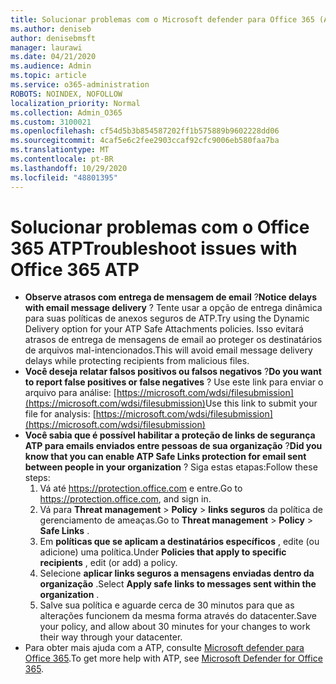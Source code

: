 ```yaml
---
title: Solucionar problemas com o Microsoft defender para Office 365 (ATP)
ms.author: deniseb
author: denisebmsft
manager: laurawi
ms.date: 04/21/2020
ms.audience: Admin
ms.topic: article
ms.service: o365-administration
ROBOTS: NOINDEX, NOFOLLOW
localization_priority: Normal
ms.collection: Admin_O365
ms.custom: 3100021
ms.openlocfilehash: cf54d5b3b854587202ff1b575889b9602228dd06
ms.sourcegitcommit: 4caf5e6c2fee2903ccaf92cfc9006eb580faa7ba
ms.translationtype: MT
ms.contentlocale: pt-BR
ms.lasthandoff: 10/29/2020
ms.locfileid: "48801395"
---
```

# <a name="troubleshoot-issues-with-office-365-atp"></a><span data-ttu-id="081a0-102">Solucionar problemas com o Office 365 ATP</span><span class="sxs-lookup"><span data-stu-id="081a0-102">Troubleshoot issues with Office 365 ATP</span></span>

- <span data-ttu-id="081a0-103">**Observe atrasos com entrega de mensagem de email** ?</span><span class="sxs-lookup"><span data-stu-id="081a0-103">**Notice delays with email message delivery** ?</span></span> <span data-ttu-id="081a0-104">Tente usar a opção de entrega dinâmica para suas políticas de anexos seguros de ATP.</span><span class="sxs-lookup"><span data-stu-id="081a0-104">Try using the Dynamic Delivery option for your ATP Safe Attachments policies.</span></span> <span data-ttu-id="081a0-105">Isso evitará atrasos de entrega de mensagens de email ao proteger os destinatários de arquivos mal-intencionados.</span><span class="sxs-lookup"><span data-stu-id="081a0-105">This will avoid email message delivery delays while protecting recipients from malicious files.</span></span>
- <span data-ttu-id="081a0-106">**Você deseja relatar falsos positivos ou falsos negativos** ?</span><span class="sxs-lookup"><span data-stu-id="081a0-106">**Do you want to report false positives or false negatives** ?</span></span> <span data-ttu-id="081a0-107">Use este link para enviar o arquivo para análise: [https://microsoft.com/wdsi/filesubmission](https://microsoft.com/wdsi/filesubmission)</span><span class="sxs-lookup"><span data-stu-id="081a0-107">Use this link to submit your file for analysis: [https://microsoft.com/wdsi/filesubmission](https://microsoft.com/wdsi/filesubmission)</span></span>
- <span data-ttu-id="081a0-108">**Você sabia que é possível habilitar a proteção de links de segurança ATP para emails enviados entre pessoas de sua organização** ?</span><span class="sxs-lookup"><span data-stu-id="081a0-108">**Did you know that you can enable ATP Safe Links protection for email sent between people in your organization** ?</span></span> <span data-ttu-id="081a0-109">Siga estas etapas:</span><span class="sxs-lookup"><span data-stu-id="081a0-109">Follow these steps:</span></span>
    1. <span data-ttu-id="081a0-110">Vá até https://protection.office.com e entre.</span><span class="sxs-lookup"><span data-stu-id="081a0-110">Go to https://protection.office.com, and sign in.</span></span>
    2. <span data-ttu-id="081a0-111">Vá para **Threat management**  >  **Policy**  >  **links seguros** da política de gerenciamento de ameaças.</span><span class="sxs-lookup"><span data-stu-id="081a0-111">Go to **Threat management** > **Policy** > **Safe Links** .</span></span>
    3. <span data-ttu-id="081a0-112">Em **políticas que se aplicam a destinatários específicos** , edite (ou adicione) uma política.</span><span class="sxs-lookup"><span data-stu-id="081a0-112">Under **Policies that apply to specific recipients** , edit (or add) a policy.</span></span>
    4. <span data-ttu-id="081a0-113">Selecione **aplicar links seguros a mensagens enviadas dentro da organização** .</span><span class="sxs-lookup"><span data-stu-id="081a0-113">Select **Apply safe links to messages sent within the organization** .</span></span>
    5. <span data-ttu-id="081a0-114">Salve sua política e aguarde cerca de 30 minutos para que as alterações funcionem da mesma forma através do datacenter.</span><span class="sxs-lookup"><span data-stu-id="081a0-114">Save your policy, and allow about 30 minutes for your changes to work their way through your datacenter.</span></span>
- <span data-ttu-id="081a0-115">Para obter mais ajuda com a ATP, consulte [Microsoft defender para Office 365](https://docs.microsoft.com/microsoft-365/security/office-365-security/office-365-atp).</span><span class="sxs-lookup"><span data-stu-id="081a0-115">To get more help with ATP, see [Microsoft Defender for Office 365](https://docs.microsoft.com/microsoft-365/security/office-365-security/office-365-atp).</span></span>